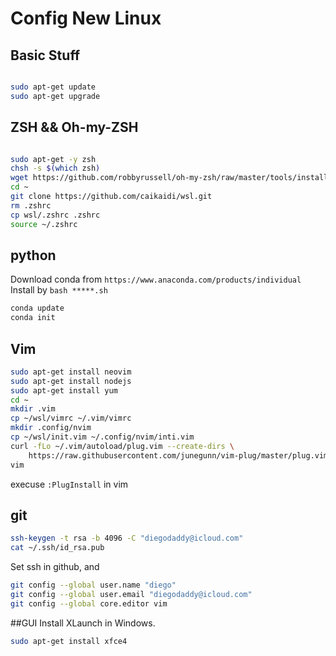 # Config New Linux

## Basic Stuff

```bash

sudo apt-get update
sudo apt-get upgrade

```

## ZSH && Oh-my-ZSH

```bash

sudo apt-get -y zsh
chsh -s $(which zsh)
wget https://github.com/robbyrussell/oh-my-zsh/raw/master/tools/install.sh -O - | sh
cd ~
git clone https://github.com/caikaidi/wsl.git
rm .zshrc
cp wsl/.zshrc .zshrc
source ~/.zshrc

```

## python

Download conda from `https://www.anaconda.com/products/individual`
Install by `bash *****.sh`

```bash
conda update
conda init

```

## Vim

```bash
sudo apt-get install neovim
sudo apt-get install nodejs
sudo apt-get install yum
cd ~
mkdir .vim
cp ~/wsl/vimrc ~/.vim/vimrc
mkdir .config/nvim
cp ~/wsl/init.vim ~/.config/nvim/inti.vim
curl -fLo ~/.vim/autoload/plug.vim --create-dirs \
    https://raw.githubusercontent.com/junegunn/vim-plug/master/plug.vim
vim
```
execuse `:PlugInstall` in vim

## git

```bash
ssh-keygen -t rsa -b 4096 -C "diegodaddy@icloud.com"
cat ~/.ssh/id_rsa.pub
```
Set ssh in github, and 

```bash
git config --global user.name "diego"
git config --global user.email "diegodaddy@icloud.com"
git config --global core.editor vim
```

##GUI
Install XLaunch in Windows.
```bash
sudo apt-get install xfce4
```
